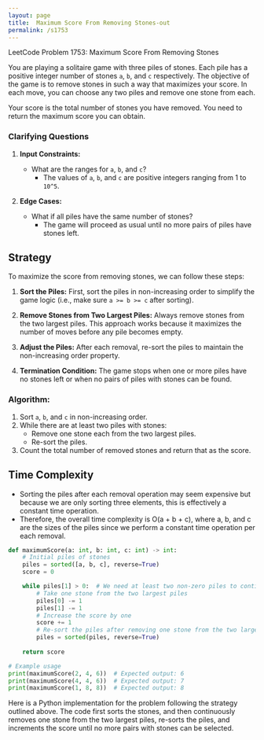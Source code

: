 ```yaml
---
layout: page
title:  Maximum Score From Removing Stones-out
permalink: /s1753
---
```


LeetCode Problem 1753: Maximum Score From Removing Stones

You are playing a solitaire game with three piles of stones. Each pile has a positive integer number of stones `a`, `b`, and `c` respectively. The objective of the game is to remove stones in such a way that maximizes your score. In each move, you can choose any two piles and remove one stone from each.

Your score is the total number of stones you have removed. You need to return the maximum score you can obtain.

### Clarifying Questions

1. **Input Constraints:**
   - What are the ranges for `a`, `b`, and `c`?
     - The values of `a`, `b`, and `c` are positive integers ranging from 1 to `10^5`.

2. **Edge Cases:**
   - What if all piles have the same number of stones?
     - The game will proceed as usual until no more pairs of piles have stones left.

## Strategy

To maximize the score from removing stones, we can follow these steps:

1. **Sort the Piles:** First, sort the piles in non-increasing order to simplify the game logic (i.e., make sure `a >= b >= c` after sorting).

2. **Remove Stones from Two Largest Piles:** Always remove stones from the two largest piles. This approach works because it maximizes the number of moves before any pile becomes empty.

3. **Adjust the Piles:** After each removal, re-sort the piles to maintain the non-increasing order property.

4. **Termination Condition:** The game stops when one or more piles have no stones left or when no pairs of piles with stones can be found.

### Algorithm:
1. Sort `a`, `b`, and `c` in non-increasing order.
2. While there are at least two piles with stones:
   - Remove one stone each from the two largest piles.
   - Re-sort the piles.
3. Count the total number of removed stones and return that as the score.

## Time Complexity

- Sorting the piles after each removal operation may seem expensive but because we are only sorting three elements, this is effectively a constant time operation.
- Therefore, the overall time complexity is O(a + b + c), where a, b, and c are the sizes of the piles since we perform a constant time operation per each removal.

```python
def maximumScore(a: int, b: int, c: int) -> int:
    # Initial piles of stones
    piles = sorted([a, b, c], reverse=True)
    score = 0

    while piles[1] > 0:  # We need at least two non-zero piles to continue
        # Take one stone from the two largest piles
        piles[0] -= 1
        piles[1] -= 1
        # Increase the score by one
        score += 1
        # Re-sort the piles after removing one stone from the two largest
        piles = sorted(piles, reverse=True)
    
    return score

# Example usage
print(maximumScore(2, 4, 6))  # Expected output: 6
print(maximumScore(4, 4, 6))  # Expected output: 7
print(maximumScore(1, 8, 8))  # Expected output: 8
```

Here is a Python implementation for the problem following the strategy outlined above. The code first sorts the stones, and then continuously removes one stone from the two largest piles, re-sorts the piles, and increments the score until no more pairs with stones can be selected.